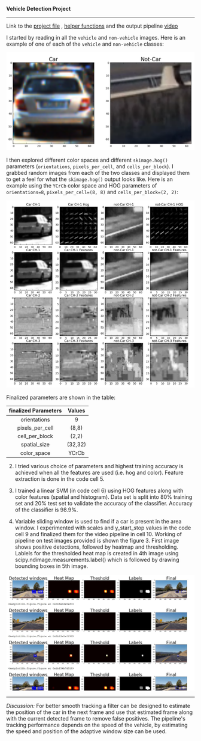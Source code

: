 **Vehicle Detection Project**

[//]: # (Image References)
[image1]: ./examples/car_not_car.png
[image2]: ./examples/HOG_example.jpg
[image3]: ./examples/pipeline.jpg
---

Link to the [project file](https://github.com/chaitanyar56/CarND-Vehicle-Detection/blob/master/vehicleDetection.ipynb) ,  [helper functions](https://github.com/chaitanyar56/CarND-Vehicle-Detection/blob/master/lesson_functions.py) and the output pipeline [video](https://github.com/chaitanyar56/CarND-Vehicle-Detection/blob/master/output_images/processed_project_video.mp4)

I started by reading in all the `vehicle` and `non-vehicle` images.  Here is an example of one of each of the `vehicle` and `non-vehicle` classes:

![alt text][image1]

I then explored different color spaces and different `skimage.hog()` parameters (`orientations`, `pixels_per_cell`, and `cells_per_block`).  I grabbed random images from each of the two classes and displayed them to get a feel for what the `skimage.hog()` output looks like. Here is an example using the `YCrCb` color space and HOG parameters of `orientations=8`, `pixels_per_cell=(8, 8)` and `cells_per_block=(2, 2)`:

![alt text][image2]

Finalized parameters are shown in the table:

| finalized Parameters         		|     Values	        					|
|:---------------------:|:---------------------------------------------:|
| orientations         		| 9  							|
| pixels_per_cell      	| (8,8)	|
| cell_per_block					|		(2,2)										|
| spatial_size	      	| (32,32)			|
| color_space      	| YCrCb 	|




2. I tried various choice of parameters and highest training accuracy is achieved when all the features are used (i.e. hog and color). Feature extraction is done in the code cell 5.

3. I trained a linear SVM (in code cell 6) using HOG features along with color features (spatial and histogram). Data set is split into 80% training set and 20% test set to validate the accuracy of the classifier. Accuracy of the classifier is 98.9%.

4. Variable sliding window is used to find if a car is present in the area window. I experimented with scales and y_start_stop values in the code cell 9 and finalized them for the video pipeline in cell 10. Working of pipeline on test images provided is shown the figure 3. First image shows positive detections, followed by heatmap and thresholding. Lablels for the thresholded heat map is created in 4th image using scipy.ndimage.measurements.label() which is followed by drawing bounding boxes in 5th image.

![alt text][image3]

---
*Discussion:*
For better smooth tracking a filter can be designed to estimate the position of the car in the next frame and use that estimated frame along with the current detected frame to remove false positives. The pipeline's tracking performance depends on the speed of the vehicle, by estimating the speed and position of the adaptive window size can be used.

